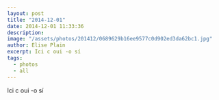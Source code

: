 ```yaml
---
layout: post
title: "2014-12-01"
date: 2014-12-01 11:33:36
description: 
image: "/assets/photos/201412/0689629b16ee9577c0d902ed3da62bc1.jpg"
author: Elise Plain
excerpt: Ici c oui -o sí
tags: 
  - photos
  - all
---
```


Ici c oui -o sí
<p></p>
